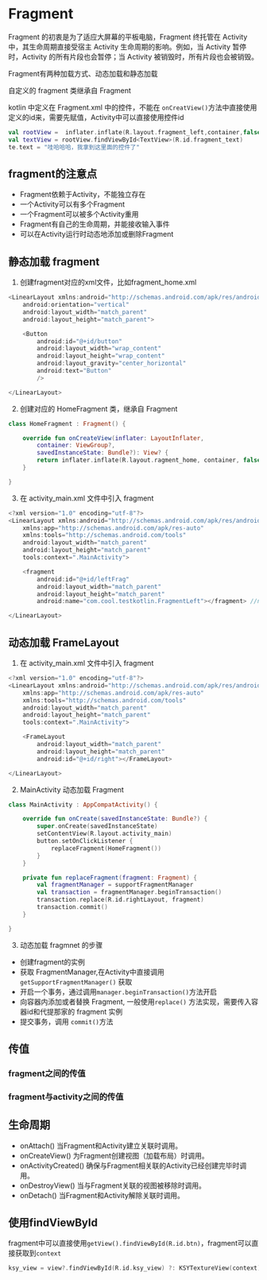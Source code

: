 # Fragment
Fragment 的初衷是为了适应大屏幕的平板电脑，Fragment 终托管在 Activity 中，其生命周期直接受宿主 Activity 生命周期的影响。例如，当 Activity 暂停时，Activity 的所有片段也会暂停；当 Activity 被销毁时，所有片段也会被销毁。

Fragment有两种加载方式、动态加载和静态加载

自定义的 fragment 类继承自 Fragment

kotlin 中定义在 Fragment.xml 中的控件，不能在 `onCreatView()`方法中直接使用定义的id来，需要先赋值，Activity中可以直接使用控件id
```kotlin
val rootView =  inflater.inflate(R.layout.fragment_left,container,false)
val textView = rootView.findViewById<TextView>(R.id.fragment_text)
te.text = "哇哈哈哈，我拿到这里面的控件了"
```

## fragment的注意点
* Fragment依赖于Activity，不能独立存在
* 一个Activity可以有多个Fragment
* 一个Fragment可以被多个Activity重用
* Fragment有自己的生命周期，并能接收输入事件
* 可以在Activity运行时动态地添加或删除Fragment

## 静态加载 fragment
1. 创建fragment对应的xml文件，比如fragment_home.xml

```kotlin
<LinearLayout xmlns:android="http://schemas.android.com/apk/res/android"
    android:orientation="vertical"
    android:layout_width="match_parent"
    android:layout_height="match_parent">

    <Button
        android:id="@+id/button"
        android:layout_width="wrap_content"
        android:layout_height="wrap_content"
        android:layout_gravity="center_horizontal"
        android:text="Button"
        />

</LinearLayout>
```
2. 创建对应的 HomeFragment 类，继承自 Fragment

```kotlin
class HomeFragment : Fragment() {

    override fun onCreateView(inflater: LayoutInflater, 
		container: ViewGroup?, 
		savedInstanceState: Bundle?): View? {
        return inflater.inflate(R.layout.ragment_home, container, false)
    }

}
```

3. 在 activity_main.xml 文件中引入 fragment 
   
```kotlin
<?xml version="1.0" encoding="utf-8"?>
<LinearLayout xmlns:android="http://schemas.android.com/apk/res/android"
    xmlns:app="http://schemas.android.com/apk/res-auto"
    xmlns:tools="http://schemas.android.com/tools"
    android:layout_width="match_parent"
    android:layout_height="match_parent"
    tools:context=".MainActivity">

    <fragment
        android:id="@+id/leftFrag"
        android:layout_width="match_parent"
        android:layout_height="match_parent"
        android:name="com.cool.testkotlin.FragmentLeft"></fragment> //name 应该是当前的文件路径

</LinearLayout>
```



## 动态加载 FrameLayout

1.  在 activity_main.xml 文件中引入 fragment 
```kotlin
<?xml version="1.0" encoding="utf-8"?>
<LinearLayout xmlns:android="http://schemas.android.com/apk/res/android"
    xmlns:app="http://schemas.android.com/apk/res-auto"
    xmlns:tools="http://schemas.android.com/tools"
    android:layout_width="match_parent"
    android:layout_height="match_parent"
    tools:context=".MainActivity">

    <FrameLayout
        android:layout_width="match_parent"
        android:layout_height="match_parent"
        android:id="@+id/right"></FrameLayout>

</LinearLayout>
```


2. MainActivity 动态加载 Fragment 
```kotlin
class MainActivity : AppCompatActivity() {

    override fun onCreate(savedInstanceState: Bundle?) {
        super.onCreate(savedInstanceState)
        setContentView(R.layout.activity_main)
        button.setOnClickListener {
            replaceFragment(HomeFragment())
        }
    }

    private fun replaceFragment(fragment: Fragment) {
        val fragmentManager = supportFragmentManager
        val transaction = fragmentManager.beginTransaction()
        transaction.replace(R.id.rightLayout, fragment)
        transaction.commit()
    }

}
```

3. 动态加载 fragmnet 的步骤
* 创建fragment的实例
* 获取 FragmentManager,在Activity中直接调用 `getSupportFragmentManager()` 获取
* 开启一个事务，通过调用`manager.beginTransaction()`方法开启
* 向容器内添加或者替换 Fragment, 一般使用`replace()` 方法实现，需要传入容器id和代提那家的 fragment 实例
* 提交事务，调用 `commit()`方法

## 传值
### fragment之间的传值

### fragment与activity之间的传值

## 生命周期

* onAttach() 当Fragment和Activity建立关联时调用。
* onCreateView() 为Fragment创建视图（加载布局）时调用。
* onActivityCreated() 确保与Fragment相关联的Activity已经创建完毕时调用。
* onDestroyView() 当与Fragment关联的视图被移除时调用。
* onDetach() 当Fragment和Activity解除关联时调用。


## 使用findViewById
fragment中可以直接使用`getView().findViewById(R.id.btn)`，fragment可以直接获取到`context`
```kotlin
ksy_view = view?.findViewById(R.id.ksy_view) ?: KSYTextureView(context)
```